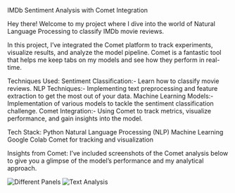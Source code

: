 IMDb Sentiment Analysis with Comet Integration

Hey there! 
Welcome to my project where I dive into the world of Natural Language Processing to classify IMDb movie reviews.

In this project, I’ve integrated the Comet platform to track experiments, visualize results, and analyze the model pipeline. 
Comet is a fantastic tool that helps me keep tabs on my models and see how they perform in real-time.

Techniques Used:
Sentiment Classification:- Learn how to classify movie reviews.
NLP Techniques:- Implementing text preprocessing and feature extraction to get the most out of your data.
Machine Learning Models:- Implementation of various models to tackle the sentiment classification challenge.
Comet Integration:- Using Comet to track metrics, visualize performance, and gain insights into the model.

Tech Stack:
Python
Natural Language Processing (NLP)
Machine Learning
Google Colab
Comet for tracking and visualization

Insights from Comet:
I’ve included screenshots of the Comet analysis below to give you a glimpse of the model’s performance and my analytical approach.

![Different Panels](screenshots/Panels.png)
![Text Analysis](screenshots/text.png)
